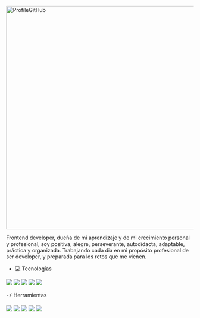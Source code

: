<p align=”center”>

<img width="600" alt="ProfileGitHub" src="https://user-images.githubusercontent.com/7150868/139152654-9426ed09-414a-408c-ac2a-dca7834fc947.png">

</p>

Frontend developer,  dueña de mi aprendizaje y de mi crecimiento personal y profesional, soy positiva, alegre, perseverante, autodidacta, adaptable, práctica y organizada. Trabajando cada dia en mi propósito profesional de ser developer, y preparada para los retos que me vienen. 

- 💻  Tecnologías

<img src='../akdavila2/assets/react-2.svg'>
<img src='../akdavila2/assets/javascript-1.svg'>
<img src='../akdavila2/assets/html-1.svg'>
<img src='../akdavila2/assets/css-3.svg'>
<img src='../akdavila2/assets/firebase-2.svg'>

-⚡ Herramientas

<img src='../akdavila2/assets/figma-1.svg'>
<img src='../akdavila2/assets/jira-3.svg'>
<img src='../akdavila2/assets/trello.svg'>
<img src='../akdavila2/assets/visual-studio-code-1.svg'>
<img src='../akdavila2/assets/npm.svg'>


